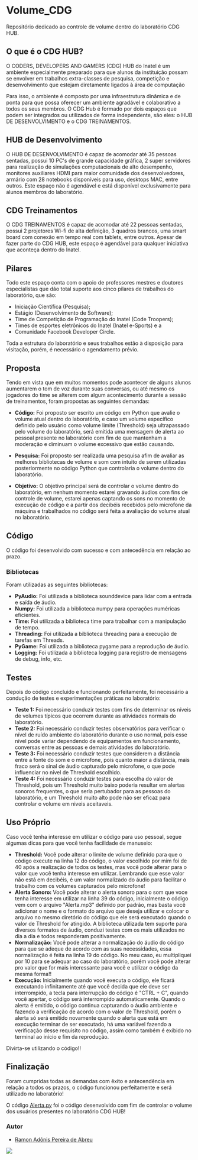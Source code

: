 # Volume_CDG
Repositório dedicado ao controle de volume dentro do laboratório CDG HUB.

## O que é o CDG HUB?

O CODERS, DEVELOPERS AND GAMERS (CDG) HUB do Inatel é um ambiente especialmente preparado para que alunos da instituição possam se envolver em trabalhos extra-classes de pesquisa, competição e desenvolvimento que estejam diretamente ligados à área de computação

Para isso, o ambiente é composto por uma infraestrutura dinâmica e de ponta para que possa oferecer um ambiente agradável e colaborativo a todos os seus membros. O CDG Hub é formado por dois espaços que podem ser integrados ou utilizados de forma independente, são eles: o HUB DE DESENVOLVIMENTO e o CDG TREINAMENTOS.

## HUB de Desenvolvimento

O HUB DE DESENVOLVIMENTO é capaz de acomodar até 35 pessoas sentadas, possui 10 PC's de grande capacidade gráfica, 2 super servidores para realização de simulações computacionais de alto desempenho, monitores auxiliares HDMI para maior comunidade dos desenvolvedores, armário com 28 notebooks disponíveis para uso, desktops MAC, entre outros. Este espaço não é agendável e está disponível exclusivamente para alunos membros do laboratório.

## CDG Treinamentos

O CDG TREINAMENTOS é capaz de acomodar até 22 pessoas sentadas, possui 2 projetores Wi-fi de alta definição, 3 quadros brancos, uma smart board com conexão em tempo real com tablets, entre outros. Apesar de fazer parte do CDG HUB, este espaço é agendável para qualquer iniciativa que aconteça dentro do Inatel.

## Pilares

Todo este espaço conta com o apoio de professores mestres e doutores especialistas que dão total suporte aos cinco pilares de trabalhos do laboratório, que são:

- Iniciação Científica (Pesquisa);
- Estágio (Desenvolvimento de Software);
- Time de Competição de Programação do Inatel (Code Troopers);
- Times de esportes eletrônicos do Inatel (Inatel e-Sports) e a
- Comunidade Facebook Developer Circle.

Toda a estrutura do laboratório e seus trabalhos estão à disposição para visitação, porém, é necessário o agendamento prévio.

## Proposta

Tendo em vista que em muitos momentos pode acontecer de alguns alunos aumentarem o tom de voz durante suas conversas, ou até mesmo os jogadores do time se alterem com algum acontecimento durante a sessão de treinamentos, foram propostas as seguintes demandas:

- **Código:** Foi proposto ser escrito um código em Python que avalie o volume atual dentro do laboratório, e caso um volume específico definido pelo usuário como volume limite (Threshold) seja ultrapassado pelo volume do laboratório, será emitida uma mensagem de alerta ao pessoal presente no laboratório com fim de que mantenham a moderação e diminuam o volume excessivo que estão causando.

- **Pesquisa:** Foi proposto ser realizada uma pesquisa afim de avaliar as melhores bibliotecas de volume e som com intuito de serem utilizadas posteriormente no código Python que controlaria o volume dentro do laboratório.

- **Objetivo:** O objetivo principal será de controlar o volume dentro do laboratório, em nenhum momento estarei gravando áudios com fins de controle de volume, estarei apenas captando os sons no momento de execução de código e a partir dos decibéis recebidos pelo microfone da máquina e trabalhados no código será feita a avaliação do volume atual no laboratório.

## Código

O código foi desenvolvido com sucesso e com antecedência em relação ao prazo.

### Bibliotecas

Foram utilizadas as seguintes bibliotecas:

- **PyAudio:** Foi utilizada a biblioteca sounddevice para lidar com a entrada e saída de áudio.
- **Numpy:** Foi utilizada a biblioteca numpy para operações numéricas eficientes.
- **Time:** Foi utilizada a biblioteca time para trabalhar com a manipulação de tempo.
- **Threading:** Foi utilizada a biblioteca threading para a execução de tarefas em Threads.
- **PyGame:** Foi utilizada a biblioteca pygame para a reprodução de áudio.
- **Logging:** Foi utilizada a biblioteca logging para registro de mensagens de debug, info, etc.

## Testes

Depois do código concluido e funcionando perfeitamente, foi necessário a condução de testes e experimentações práticas no laboratório:

- **Teste 1:** Foi necessário conduzir testes com fins de determinar os níveis de volumes típicos que ocorrem durante as atividades normais do laboratório.
- **Teste 2:** Foi necessário conduzir testes observatórios para verificar o nível de ruído ambiente do laboratório durante o uso normal, pois esse nível pode variar dependendo de equipamentos em funcionamento, conversas entre as pessoas e demais atividades do laboratório.
- **Teste 3:** Foi necessário conduzir testes que considerem a distância entre a fonte do som e o microfone, pois quanto maior a distância, mais fraco será o sinal de áudio capturado pelo microfone, o que pode influenciar no nível de Threshold escolhido.
- **Teste 4:** Foi necessário conduzir testes para escolha do valor de Threshold, pois um Threshold muito baixo poderia resultar em alertas sonoros frequentes, o que seria pertubador para as pessoas do laboratório, e um Threshold muito alto pode não ser eficaz para controlar o volume em niveis aceitaveis.

## Uso Próprio

Caso você tenha interesse em utilizar o código para uso pessoal, segue algumas dicas para que você tenha facilidade de manuseio:

- **Threshold:** Você pode alterar o limite de volume definido para que o código execute na linha 12 do código, o valor escolhido por mim foi de 40 após a realização de todos os testes, mas você pode alterar para o valor que você tenha interesse em utilizar. Lembrando que esse valor não está em decibéis, é um valor normalizado do áudio para facilitar o trabalho com os volumes capturados pelo microfone!
- **Alerta Sonoro:** Você pode alterar o alerta sonoro para o som que voce tenha interesse em utilizar na linha 39 do código, inicialmente o código vem com o arquivo "Alerta.mp3" definido por padrão, mas basta você adicionar o nome e o formato do arquivo que deseja utilizar e colocar o arquivo no mesmo diretório do código que ele será executado quando o valor de Threshold for atingido. A biblioteca utilizada tem suporte para diversos formatos de áudio, conduzi testes com os mais utilizados no dia a dia e todos responderam positivamente.
- **Normalização:** Você pode alterar a normalização do áudio do código para que se adeque de acordo com as suas necessidades, essa normalização é feita na linha 19 do código. No meu caso, eu multipliquei por 10 para se adequar ao caso do laboratório, porém você pode alterar pro valor que for mais interessante para você e utilizar o código da mesma forma!!
- **Execução:** Inicialmente quando você executa o código, ele ficará executando infinitamente até que você decida que ele deve ser interrompido, a tecla para interrupção do código é "CTRL + C", quando você apertar, o código será interrompido automaticamente. Quando o alerta é emitido, o código continua capturando o áudio ambiente e fazendo a verificação de acordo com o valor de Threshold, porém o alerta só será emitido novamente quando o alerta que está em execução terminar de ser executado, há uma variável fazendo a verificação desse requisito no código, assim como também é exibido no terminal ao início e fim da reprodução.

Divirta-se utilizando o código!!


## Finalização

Foram cumpridas todas as demandas com êxito e antecendência em relação a todos os prazos, o código funcionou perfeitamente e será utilizado no laboratório!

O código [Alerta.py](https://github.com/RamonAdonis1227/Volume_CDG/blob/main/Alerta.py) foi o código desenvolvido com fim de controlar o volume dos usuários presentes no laboratório CDG HUB!


### Autor

- [Ramon Adônis Pereira de Abreu](https://github.com/RamonAdonis1227)


<img src = "https://pbs.twimg.com/media/GMLlfhYXgAAu_KV.jpg:large">
